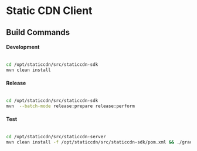Static CDN Client
=================

Build Commands
--------------

#### Development

```sh

cd /opt/staticcdn/src/staticcdn-sdk
mvn clean install

```

#### Release

```sh

cd /opt/staticcdn/src/staticcdn-sdk
mvn  --batch-mode release:prepare release:perform


```


#### Test

```sh

cd /opt/staticcdn/src/staticcdn-server
mvn clean install -f /opt/staticcdn/src/staticcdn-sdk/pom.xml && ./gradlew

```
